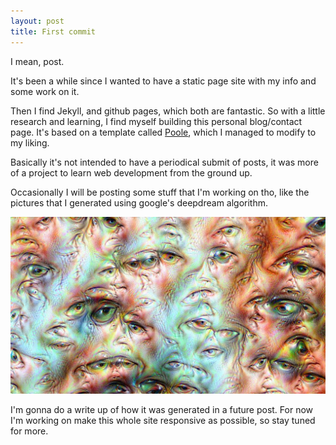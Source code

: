 ```yaml
---
layout: post
title: First commit
---
```


I mean, post. 

It's been a while since I wanted to have a static page site with my info and some work on it.

Then I find Jekyll, and github pages, which both are fantastic. So with a little research and learning, I find myself building this personal blog/contact page. It's based on a template called [Poole](https://github.com/poole/poole), which I managed to modify to my liking. 

Basically it's not intended to have a periodical submit of posts, it was more of a project to learn web development from the ground up.

Occasionally I will be posting some stuff that I'm working on tho, like the pictures that I generated using google's deepdream algorithm.

![Deepdreaming](/images/0099.jpg)

I'm gonna do a write up of how it was generated in a future post. For now I'm working on make this whole site responsive as possible, so stay tuned for more.
